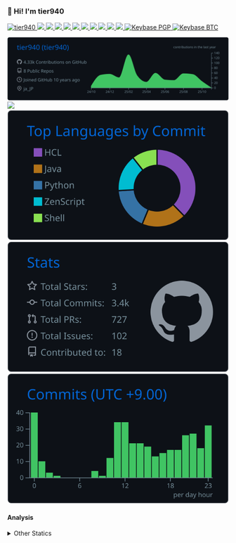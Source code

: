 ### 👋 Hi! I'm tier940

<p align="left"> 
  <a href="https://github.com/tier940/tier940/">
    <img src="https://komarev.com/ghpvc/?username=tier940" alt="tier940" />
  </a>
  <a href="http://twitter.com/tier940">
    <img height="20" src="https://img.shields.io/twitter/follow/tier940?label=Twitter&logo=twitter&style=flat" />
  </a>
  <a href="https://github.com/tier940">
    <img height="20" src="https://img.shields.io/github/followers/tier940?label=follow&logo=github&style=flat" />
  </a>
  <a href="https://www.reddit.com/user/tier940">
    <img height="20" src="https://img.shields.io/reddit/user-karma/combined/tier940?label=Reddit&logo=reddit&style=flat" />
  </a>
  <a href="https://stackoverflow.com/users/17317833/tier940">
    <img height="20" src="https://img.shields.io/stackexchange/stackoverflow/r/17317833?label=StackOverflow&logo=stack-overflow&style=flat" />
  </a>
  <a href="https://zenn.dev/tier940">
    <img height="20" src="https://zenn.badge.nikaera.com/s/tier940/likes" />
  </a>
  <a href="https://zenn.dev/tier940">
    <img height="20" src="https://zenn.badge.nikaera.com/s/tier940/followers" />
  </a>
  <a href="https://zenn.dev/tier940">
    <img height="20" src="https://zenn.badge.nikaera.com/s/tier940/articles" />
  </a>
  <a href="http://qiita.com/tier940">
    <img height="20" src="https://qiita-badge.apiapi.app/s/tier940/posts.svg" />
  </a>
  <a href="http://qiita.com/tier940">
    <img height="20" src="https://qiita-badge.apiapi.app/s/tier940/contributions.svg" />
  </a>
  <a href="https://github.com/tier940/tier940/">
    <img height="20" src="https://github.com/tier940/tier940/actions/workflows/main.yml/badge.svg" />
  </a>
  <a href="https://keybase.io/tier940">
    <img alt="Keybase PGP" src="https://img.shields.io/keybase/pgp/tier940">
  </a>
  <a href="https://keybase.io/tier940">
    <img alt="Keybase BTC" src="https://img.shields.io/keybase/btc/tier940">
  </a>
</p>

[![](https://raw.githubusercontent.com/tier940/tier940/main/profile-summary-card-output/github_dark/0-profile-details.svg)](https://github.com/vn7n24fzkq/github-profile-summary-cards)
[![](https://raw.githubusercontent.com/tier940/tier940/main/profile-summary-card-output/github_dark/1-repos-per-language.svg)](https://github.com/vn7n24fzkq/github-profile-summary-cards) [![](https://raw.githubusercontent.com/tier940/tier940/main/profile-summary-card-output/github_dark/2-most-commit-language.svg)](https://github.com/vn7n24fzkq/github-profile-summary-cards)
[![](https://raw.githubusercontent.com/tier940/tier940/main/profile-summary-card-output/github_dark/3-stats.svg)](https://github.com/vn7n24fzkq/github-profile-summary-cards) [![](https://raw.githubusercontent.com/tier940/tier940/main/profile-summary-card-output/github_dark/4-productive-time.svg)](https://github.com/vn7n24fzkq/github-profile-summary-cards)


#### Analysis
<!-- <img height="150" src="https://github.com/tier940/tier940/blob/master/images/stat.svg" alt="Alternative Text"/> -->

<details>
  <summary>Other Statics</summary>
  <!--START_SECTION:waka-->
![Code Time](http://img.shields.io/badge/Code%20Time-4%2C469%20hrs%2012%20mins-blue)

**🐱 My GitHub Data** 

> 📦 35.4 kB Used in GitHub's Storage 
 > 
> 💼 Opted to Hire
 > 
> 📜 8 Public Repositories 
 > 
> 🔑 5 Private Repositories 
 > 
**I'm an Early 🐤** 

```text
🌞 Morning                2874 commits        ████░░░░░░░░░░░░░░░░░░░░░   16.57 % 
🌆 Daytime                6260 commits        █████████░░░░░░░░░░░░░░░░   36.10 % 
🌃 Evening                6392 commits        █████████░░░░░░░░░░░░░░░░   36.86 % 
🌙 Night                  1817 commits        ███░░░░░░░░░░░░░░░░░░░░░░   10.48 % 
```
📅 **I'm Most Productive on Saturday** 

```text
Monday                   1756 commits        ███░░░░░░░░░░░░░░░░░░░░░░   10.13 % 
Tuesday                  2799 commits        ████░░░░░░░░░░░░░░░░░░░░░   16.14 % 
Wednesday                2159 commits        ███░░░░░░░░░░░░░░░░░░░░░░   12.45 % 
Thursday                 1765 commits        ███░░░░░░░░░░░░░░░░░░░░░░   10.18 % 
Friday                   2444 commits        ████░░░░░░░░░░░░░░░░░░░░░   14.09 % 
Saturday                 3222 commits        █████░░░░░░░░░░░░░░░░░░░░   18.58 % 
Sunday                   3198 commits        █████░░░░░░░░░░░░░░░░░░░░   18.44 % 
```


📊 **This Week I Spent My Time On** 

```text
🕑︎ Time Zone: Asia/Tokyo

💬 Programming Languages: 
Other                    27 hrs 20 mins      ██████████████████████░░░   86.42 % 
Java                     1 hr 49 mins        █░░░░░░░░░░░░░░░░░░░░░░░░   05.77 % 
Markdown                 58 mins             █░░░░░░░░░░░░░░░░░░░░░░░░   03.08 % 
YAML                     22 mins             ░░░░░░░░░░░░░░░░░░░░░░░░░   01.20 % 
Groovy                   16 mins             ░░░░░░░░░░░░░░░░░░░░░░░░░   00.87 % 

🔥 Editors: 
Edge                     27 hrs 2 mins       █████████████████████░░░░   85.52 % 
IntelliJ IDEA            2 hrs 34 mins       ██░░░░░░░░░░░░░░░░░░░░░░░   08.16 % 
VS Code                  2 hrs               ██░░░░░░░░░░░░░░░░░░░░░░░   06.33 % 

💻 Operating System: 
Windows                  31 hrs              █████████████████████████   98.04 % 
Mac                      35 mins             ░░░░░░░░░░░░░░░░░░░░░░░░░   01.85 % 
Linux                    2 mins              ░░░░░░░░░░░░░░░░░░░░░░░░░   00.11 % 
```

**I Mostly Code in Java** 

```text
Java                     16 repos            █████████████░░░░░░░░░░░░   51.61 % 
ZenScript                3 repos             ██░░░░░░░░░░░░░░░░░░░░░░░   09.68 % 
Shell                    2 repos             ██░░░░░░░░░░░░░░░░░░░░░░░   06.45 % 
Python                   2 repos             ██░░░░░░░░░░░░░░░░░░░░░░░   06.45 % 
HTML                     1 repo              █░░░░░░░░░░░░░░░░░░░░░░░░   03.23 % 
```



**Timeline**

![Lines of Code chart](https://raw.githubusercontent.com/tier940/tier940/main/assets/bar_graph.png)


 Last Updated on 17/09/2024 01:15:19 UTC
<!--END_SECTION:waka-->
</details>

